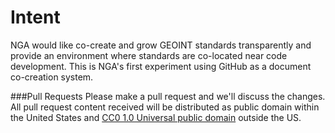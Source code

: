 # Intent
NGA would like co-create and grow GEOINT standards transparently and provide an environment where standards are co-located near code development.  This is NGA's first experiment using GitHub as a document co-creation system.  

###Pull Requests
Please make a pull request and we'll discuss the changes.  All pull request content received will be distributed as public domain within the United States and [CC0 1.0 Universal public domain](https://creativecommons.org/publicdomain/zero/1.0/legalcode) outside the US.   




